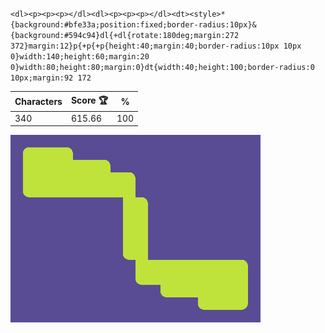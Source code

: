 `<dl><p><p><p></dl><dl><p><p><p></dl><dt><style>*{background:#bfe33a;position:fixed;border-radius:10px}&{background:#594c94}dl{+dl{rotate:180deg;margin:272 372}margin:12}p{+p{+p{height:40;margin:40;border-radius:10px 10px 0}width:140;height:60;margin:20 0}width:80;height:80;margin:0}dt{width:40;height:100;border-radius:0 10px;margin:92 172`

| Characters | Score 🏆 | %   |
| ---------- | -------- | --- |
| 340        | 615.66   | 100 |

![](/2025/May2025/30/20250530.png)
